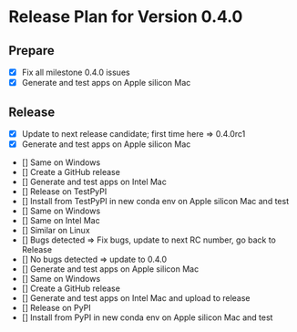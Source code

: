 # Release Plan for Version 0.4.0

## Prepare

-   [x] Fix all milestone 0.4.0 issues
-   [x] Generate and test apps on Apple silicon Mac

## Release

-   [x] Update to next release candidate; first time here => 0.4.0rc1
-   [x] Generate and test apps on Apple silicon Mac
-   [] Same on Windows
-   [] Create a GitHub release
-   [] Generate and test apps on Intel Mac
-   [] Release on TestPyPI
-   [] Install from TestPyPI in new conda env on Apple silicon Mac and test
-   [] Same on Windows
-   [] Same on Intel Mac
-   [] Similar on Linux
-   [] Bugs detected => Fix bugs, update to next RC number, go back to Release
-   [] No bugs detected => update to 0.4.0
-   [] Generate and test apps on Apple silicon Mac
-   [] Same on Windows
-   [] Create a GitHub release
-   [] Generate and test apps on Intel Mac and upload to release
-   [] Release on PyPI
-   [] Install from PyPI in new conda env on Apple silicon Mac and test
